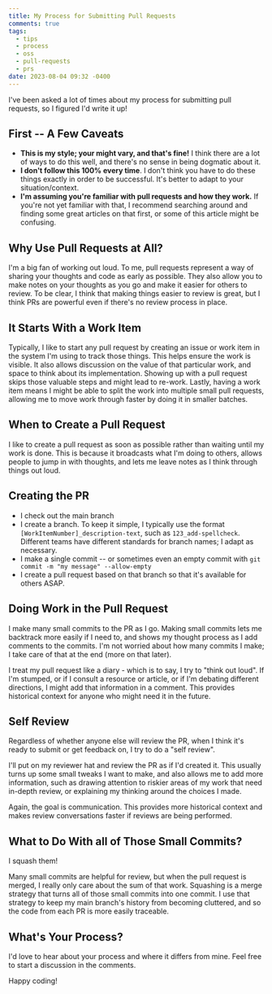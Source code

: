 ```yaml
---
title: My Process for Submitting Pull Requests
comments: true
tags:
  - tips
  - process
  - oss
  - pull-requests
  - prs
date: 2023-08-04 09:32 -0400
---
```

I've been asked a lot of times about my process for submitting pull requests, so I figured I'd write it up!

## First -- A Few Caveats

* **This is my style; your might vary, and that's fine!** I think there are a lot of ways to do this well, and there's no sense in being dogmatic about it.
* **I don't follow this 100% every time**. I don't think you have to do these things exactly in order to be successful. It's better to adapt to your situation/context.
* **I'm assuming you're familiar with pull requests and how they work.** If you're not yet familiar with that, I recommend searching around and finding some great articles on that first, or some of this article might be confusing.

## Why Use Pull Requests at All? 

I'm a big fan of working out loud. To me, pull requests represent a way of sharing your thoughts and code as early as possible. They also allow you to make notes on your thoughts as you go and make it easier for others to review. To be clear, I think that making things easier to review is great, but I think PRs are powerful even if there's no review process in place.

## It Starts With a Work Item

Typically, I like to start any pull request by creating an issue or work item in the system I'm using to track those things. This helps ensure the work is visible. It also allows discussion on the value of that particular work, and space to think about its implementation. Showing up with a pull request skips those valuable steps and might lead to re-work. Lastly, having a work item means I might be able to split the work into multiple small pull requests, allowing me to move work through faster by doing it in smaller batches.

## When to Create a Pull Request

I like to create a pull request as soon as possible rather than waiting until my work is done. This is because it broadcasts what I'm doing to others, allows people to jump in with thoughts, and lets me leave notes as I think through things out loud.

## Creating the PR

* I check out the main branch
* I create a branch. To keep it simple, I typically use the format `[WorkItemNumber]_description-text`, such as `123_add-spellcheck`. Different teams have different standards for branch names; I adapt as necessary.
* I make a single commit -- or sometimes even an empty commit with `git commit -m "my message" --allow-empty`
* I create a pull request based on that branch so that it's available for others ASAP.

## Doing Work in the Pull Request

I make many small commits to the PR as I go. Making small commits lets me backtrack more easily if I need to, and shows my thought process as I add comments to the commits. I'm not worried about how many commits I make; I take care of that at the end (more on that later).

I treat my pull request like a diary - which is to say, I try to "think out loud". If I'm stumped, or if I consult a resource or article, or if I'm debating different directions, I might add that information in a comment. This provides historical context for anyone who might need it in the future.

## Self Review

Regardless of whether anyone else will review the PR, when I think it's ready to submit or get feedback on, I try to do a "self review". 

I'll put on my reviewer hat and review the PR as if I'd created it. This usually turns up some small tweaks I want to make, and also allows me to add more information, such as drawing attention to riskier areas of my work that need in-depth review, or explaining my thinking around the choices I made.

Again, the goal is communication. This provides more historical context and makes review conversations faster if reviews are being performed.

## What to Do With all of Those Small Commits?

I squash them! 

Many small commits are helpful for review, but when the pull request is merged, I really only care about the sum of that work. Squashing is a merge strategy that turns all of those small commits into one commit. I use that strategy to keep my main branch's history from becoming cluttered, and so the code from each PR is more easily traceable.

## What's Your Process?

I'd love to hear about your process and where it differs from mine. Feel free to start a discussion in the comments.

Happy coding!
